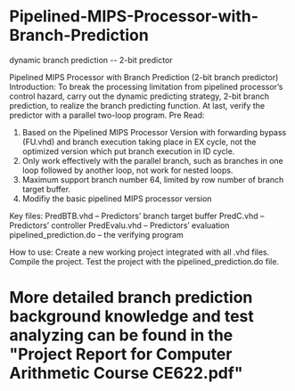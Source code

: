 # Pipelined-MIPS-Processor-with-Branch-Prediction
dynamic branch prediction -- 2-bit predictor

Pipelined MIPS Processor with Branch Prediction (2-bit branch predictor)
Introduction: To break the processing limitation from pipelined processor’s control hazard, carry out the dynamic predicting strategy, 2-bit branch prediction, to realize the branch predicting function. At last, verify the predictor with a parallel two-loop program.
Pre Read: 
1.	Based on the Pipelined MIPS Processor Version with forwarding bypass (FU.vhd) and  branch execution taking place in EX cycle, not the optimized version which put branch execution in ID cycle.
2.	Only work effectively with the parallel branch, such as branches in one loop followed by another loop, not work for nested loops.
3.	Maximum support branch number 64, limited by row number of branch target buffer.
4.	Modifiy the basic pipelined MIPS processor version 

Key files:
PredBTB.vhd – Predictors’ branch target buffer
PredC.vhd – Predictors’ controller
PredEvalu.vhd – Predictors’ evaluation
pipelined_prediction.do – the verifying program

How to use:
Create a new working project integrated with all .vhd files.
Compile the project.
Test the project with the pipelined_prediction.do file.

# More detailed branch prediction background knowledge and test analyzing can be found in the "Project Report for Computer Arithmetic Course CE622.pdf"
